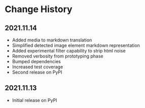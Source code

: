 # Change History

## 2021.11.14

* Added media to markdown translation
* Simplified detected image element markdown representation
* Added experimental filter capability to strip html noise 
* Removed verbosity from prototyping phase
* Bumped dependencies
* Increased test coverage
* Second release on PyPI

## 2021.11.13

* Initial release on PyPI


